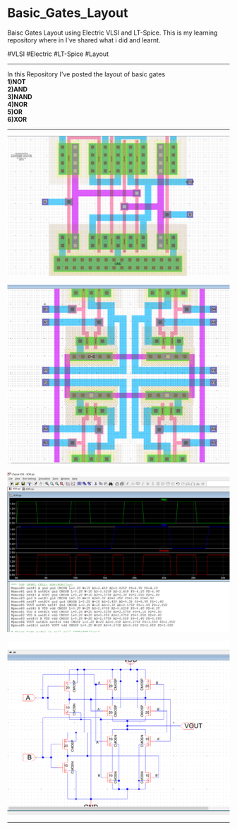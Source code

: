 # Basic_Gates_Layout
Baisc Gates Layout using Electric VLSI and LT-Spice. This is my learning repository where in I've shared what i did and learnt. <br >

#VLSI #Electric #LT-Spice #Layout 
***
In this Repository I've posted the layout of basic gates<br>
**1)NOT<br>
2)AND<br>
3)NAND<br>
4)NOR<br>
5)OR<br>
6)XOR<br>**
***
![Basic_Gates_Layout](./images/im2.png)<br>
<br>
![Basic_Gates_Layout](./images/im3.png)<br>
<br>
![Basic_Gates_Layout](./images/im1.png)<br>
<br>
![Basic_Gates_Layout](./images/im4.png)<br>
***
